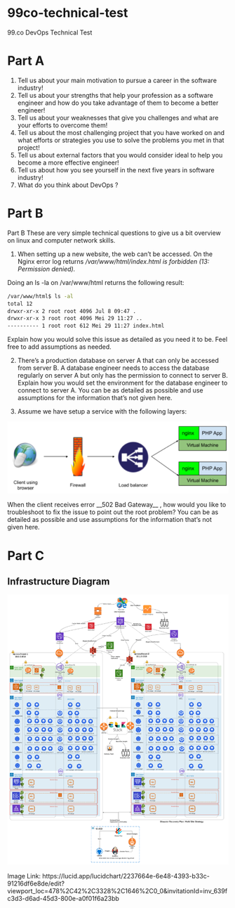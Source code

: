 # 99co-technical-test
99.co DevOps Technical Test

# Part A
1. Tell us about your main motivation to pursue a career in the software industry!
2. Tell us about your strengths that help your profession as a software engineer and how do
you take advantage of them to become a better engineer!
3. Tell us about your weaknesses that give you challenges and what are your efforts to
overcome them!
4. Tell us about the most challenging project that you have worked on and what efforts or
strategies you use to solve the problems you met in that project!
5. Tell us about external factors that you would consider ideal to help you become a more
effective engineer!
6. Tell us about how you see yourself in the next five years in software industry!
7. What do you think about DevOps ?

# Part B
Part B
These are very simple technical questions to give us a bit overview on linux and computer network
skills.
1. When setting up a new website, the web can’t be accessed. On the Nginx error log returns
*/var/www/html/index.html is forbidden (13: Permission denied).*

Doing an ls -la on /var/www/html returns the following result:
```bash
/var/www/html$ ls -al
total 12
drwxr-xr-x 2 root root 4096 Jul 8 09:47 .
drwxr-xr-x 3 root root 4096 Mei 29 11:27 ..
---------- 1 root root 612 Mei 29 11:27 index.html
```
Explain how you would solve this issue as detailed as you need it to be. Feel free to add
assumptions as needed.

2. There’s a production database on server A that can only be accessed from server B. A
database engineer needs to access the database regularly on server A but only has the
permission to connect to server B. Explain how you would set the environment for the
database engineer to connect to server A. You can be as detailed as possible and use
assumptions for the information that’s not given here.

3. Assume we have setup a service with the following layers:
<p align="center">
  <img src="img/502-bad-gateway.png" alt="Infrastructure Diagram Images">
</p>
When the client receives error __502 Bad Gateway__ , how would you like to troubleshoot to fix
the issue to point out the root problem? You can be as detailed as possible and use
assumptions for the information that’s not given here.


# Part C
## Infrastructure Diagram
<p align="center">
  <img src="img/infrastructure-diagram.png" alt="Infrastructure Diagram Images">
</p>
Image Link: https://lucid.app/lucidchart/2237664e-6e48-4393-b33c-91216df6e8de/edit?viewport_loc=478%2C42%2C3328%2C1646%2C0_0&invitationId=inv_639fc3d3-d6ad-45d3-800e-a0f01f6a23bb